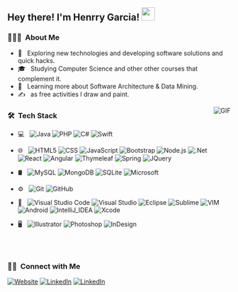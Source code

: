 ## Hey there! I'm Henrry Garcia! <img src="https://raw.githubusercontent.com/iampavangandhi/iampavangandhi/master/gifs/Hi.gif" width="30px"></img>


<h3> 👨🏻‍💻 &nbsp;About Me </h3>

- 🤔 &nbsp; Exploring new technologies and developing software solutions and quick hacks.
- 🎓 &nbsp; Studying Computer Science and other other courses that complement it.
- 🌱 &nbsp; Learning more about Software Architecture & Data Mining.
- ✍️ &nbsp; as free activities I draw and paint.

 <img align="right" alt="GIF" src="https://i.pinimg.com/originals/e4/26/70/e426702edf874b181aced1e2fa5c6cde.gif" />

<h3> 🛠 &nbsp;Tech Stack</h3>

- 💻 &nbsp;
  ![Java](https://img.shields.io/badge/-Java-333333?style=flat&logo=java)
  ![PHP](https://img.shields.io/badge/-PHP-333333?style=flat&logo=php)
  ![C#](https://img.shields.io/badge/-C%23-333333?style=flat&logo=C%2B%2B&logoColor=00599C)
  ![Swift](https://img.shields.io/badge/-Swift-333333?style=flat&logo=swift&logoColor=FA7343)
  
- 🌐 &nbsp;
  ![HTML5](https://img.shields.io/badge/-HTML5-333333?style=flat&logo=HTML5)
  ![CSS](https://img.shields.io/badge/-CSS-333333?style=flat&logo=CSS3&logoColor=1572B6)
  ![JavaScript](https://img.shields.io/badge/-JavaScript-333333?style=flat&logo=javascript)
  ![Bootstrap](https://img.shields.io/badge/-Bootstrap-333333?style=flat&logo=bootstrap&logoColor=563D7C)
  ![Node.js](https://img.shields.io/badge/-Node.js-333333?style=flat&logo=node.js)
  ![.Net](https://img.shields.io/badge/-.NET-333333?style=flat&logo=.net&logoColor=5C2D91)  
  ![React](https://img.shields.io/badge/-React-333333?style=flat&logo=react)
  ![Angular](https://img.shields.io/badge/-Angular-333333?style=flat&logo=angular&logoColor=DD0031)
  ![Thymeleaf](https://img.shields.io/badge/-Thymeleaf-333333?style=flat&logo=thymeleaf&logoColor=20FA6E)
  ![Spring](https://img.shields.io/badge/-Spring-333333?style=flat&logo=spring&logoColor=Spring-6DB33F)
  ![JQuery](https://img.shields.io/badge/-JQuery-333333?style=flat&logo=jquery&logoColor=0769AD)  
  
- 🛢 &nbsp;
  ![MySQL](https://img.shields.io/badge/-MySQL-333333?style=flat&logo=mysql)
  ![MongoDB](https://img.shields.io/badge/-MongoDB-333333?style=flat&logo=mongodb)
  ![SQLite](https://img.shields.io/badge/-SQLite-333333?style=flat&logo=sqlite&logoColor=07405E)
  ![Microsoft](https://img.shields.io/badge/-Microsoft%20SQL%20Server-333333?style=flat&logo=sqlite&logoColor=CC2927)
 
  
- ⚙️ &nbsp;
  ![Git](https://img.shields.io/badge/-Git-333333?style=flat&logo=git)
  ![GitHub](https://img.shields.io/badge/-GitHub-333333?style=flat&logo=github)
  
- 🔧 &nbsp;
  ![Visual Studio Code](https://img.shields.io/badge/-Visual%20Studio%20Code-333333?style=flat&logo=visual-studio-code&logoColor=007ACC)
  ![Visual Studio](https://img.shields.io/badge/-Visual_Studio-333333?style=flat&logo=visual-studio&logoColor=5C2D91)
  ![Eclipse](https://img.shields.io/badge/-Eclipse-333333?style=flat&logo=eclipse&logoColor=2C2255)
  ![Sublime](https://img.shields.io/badge/Sublime_text-333333?style=flat&logo=sublime-text&logoColor=23575757)
  ![VIM](https://img.shields.io/badge/-VIM-333333?style=flat&logo=vim&logoColor=%2311AB00)
  ![Android](https://img.shields.io/badge/Android_Studio-333333?style=flat&logo=android&logoColor=3DDC84)
  ![IntelliJ_IDEA](https://img.shields.io/badge/-IntelliJ_IDEA-333333?style=flat&logo=intellij-idea&logoColor=white)
  ![Xcode](https://img.shields.io/badge/-Xcode-333333?style=flat&logo=xcode&logoColor=007ACC)
  
    
- 🖥 &nbsp;
  ![Illustrator](https://img.shields.io/badge/-Illustrator-333333?style=flat&logo=adobe-illustrator)
  ![Photoshop](https://img.shields.io/badge/-Photoshop-333333?style=flat&logo=adobe-photoshop)
  ![InDesign](https://img.shields.io/badge/-InDesign-333333?style=flat&logo=adobe-indesign)

<br/>



<br/>

<h3> 🤝🏻 &nbsp;Connect with Me </h3>

<p align="center">
  
<a href="http://www.henrrygarcia.com/" target="_blank"><img alt="Website" src="https://img.shields.io/badge/website-000000?style=for-the-badge&logo=About.me&logoColor=white"></a>
<a href="https://www.linkedin.com/in/henrry-garcia/" target="_blank"><img alt="LinkedIn" src="https://img.shields.io/badge/LinkedIn-0077B5?style=for-the-badge&logo=linkedin&logoColor=white"></a>
<a href="https://www.behance.net/p4ranoic0" target="_blank"><img alt="LinkedIn" src="https://img.shields.io/badge/Behance-0054F7?style=for-the-badge&logo=behance&logoColor=white"></a>


</p>



<!---
p4ranoic0/p4ranoic0 is a ✨ special ✨ repository because its `README.md` (this file) appears on your GitHub profile.
You can click the Preview link to take a look at your changes.
--->
